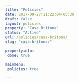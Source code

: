 ```yaml
---
title: "Policies"
date: 2017-09-27T11:22:04+05:30
draft: false
layout: policies
property: "Casa Britona"
status: "Active"
url: /policies/casa-britona/
slug: "casa-britona/"

propertyinfo:
 done: true

mainmenu:
 policies: true

---
```



